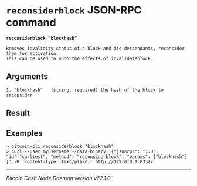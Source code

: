 `reconsiderblock` JSON-RPC command
==================================

**`reconsiderblock "blockhash"`**

```
Removes invalidity status of a block and its descendants, reconsider them for activation.
This can be used to undo the effects of invalidateblock.
```

Arguments
---------

```
1. "blockhash"   (string, required) the hash of the block to reconsider
```

Result
------

Examples
--------

```
> bitcoin-cli reconsiderblock "blockhash"
> curl --user myusername --data-binary '{"jsonrpc": "1.0", "id":"curltest", "method": "reconsiderblock", "params": ["blockhash"] }' -H 'content-type: text/plain;' http://127.0.0.1:8332/
```

***

*Bitcoin Cash Node Daemon version v22.1.0*
